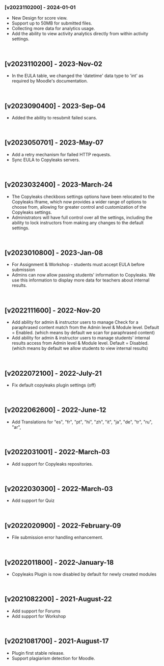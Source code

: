 ### [v2023110200] - 2024-01-01
- New Design for score view.
- Support up to 50MB for submitted files.
- Collecting more data for analytics usage.
- Add the ability to view activity analytics directly from within activity settings.
<br>

## [v2023110200] - 2023-Nov-02
- In the EULA table, we changed the 'datetime' data type to 'int' as required by Moodle's documentation.
<br>

## [v2023090400] - 2023-Sep-04
- Added the ability to resubmit failed scans.
<br>

## [v2023050701] - 2023-May-07
- Add a retry mechanism for failed HTTP requests.
- Sync EULA to Copyleaks servers.
<br>

## [v2023032400] - 2023-March-24
-  The Copyleaks checkboxs settings options have been relocated to the Copyleaks Iframe, which now provides a wider range of options to choose from, allowing for greater control and customization of the  Copyleaks settings.
-  Administrators will have full control over all the settings, including the ability to lock instructors from making any changes to the default settings.
<br>

## [v2023010800] - 2023-Jan-08
-  For Assignment & Workshop - students must accept EULA before submission
-  Admins can now allow passing students' information to Copyleaks.
   We use this information to display more data for teachers about internal results.
<br>

## [v2022111600] - 2022-Nov-20
-  Add ability for admin & instructor users to manage Check for a paraphrased content match from the Admin level & Module level.
   Default = Enabled. (which means by default we scan for paraphrased content)
-  Add ability for admin & instructor users to manage students' internal results access from Admin level & Module level.
   Default = Disabled. (which means by default we allow students to view internal results)
<br>

## [v2022072100] - 2022-July-21
-  Fix default copyleaks plugin settings (off)
<br>

## [v2022062600] - 2022-June-12
-  Add Translations for "es", "fr", "pt", "hi", "zh", "it", "ja", "de", "tr", "ru", "ar",
<br>

## [v2022031001] - 2022-March-03
-  Add support for Copyleaks repositories.
<br>

## [v2022030300] - 2022-March-03
-  Add support for Quiz
<br>

## [v2022020900] - 2022-February-09
-  File submission error handling enhancement.
<br>

## [v2022011800] - 2022-January-18
-  Copyleaks Plugin is now disabled by default for newly created modules
<br>

## [v2021082200] - 2021-August-22
-  Add support for Forums
-  Add support for Workshop
<br>

## [v2021081700] - 2021-August-17
- Plugin first stable release.
- Support plagiarism detection for Moodle.